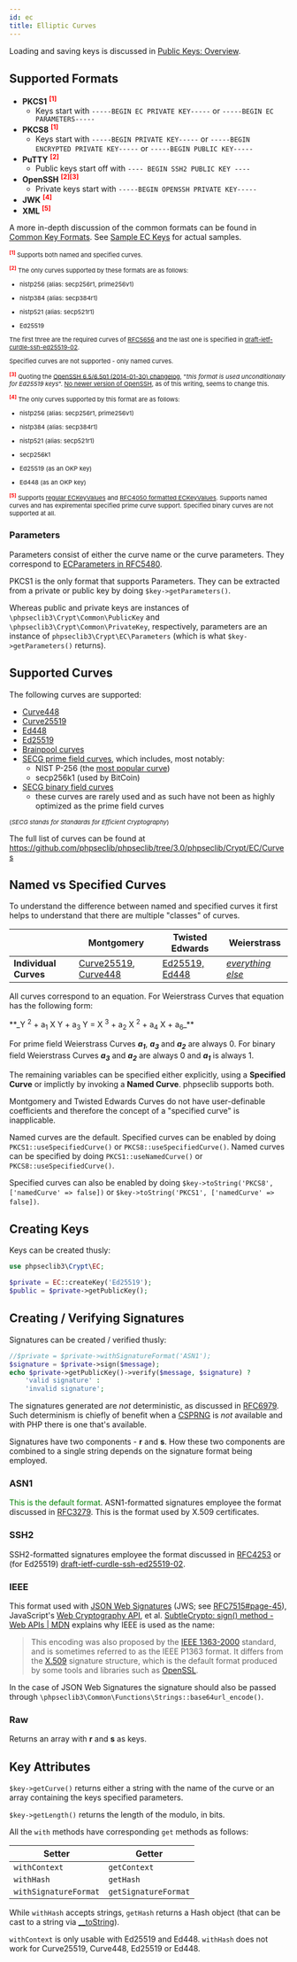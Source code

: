 ```yaml
---
id: ec
title: Elliptic Curves
---
```


Loading and saving keys is discussed in [Public Keys: Overview](publickeys.md).

## Supported Formats

- **PKCS1** <sup style="color: red"><strong>[1]</strong></sup>
  - Keys start with `-----BEGIN EC PRIVATE KEY-----` or `-----BEGIN EC PARAMETERS-----`
- **PKCS8** <sup style="color: red"><strong>[1]</strong></sup>
  - Keys start with `-----BEGIN PRIVATE KEY-----` or `-----BEGIN ENCRYPTED PRIVATE KEY-----` or `-----BEGIN PUBLIC KEY-----`
- **PuTTY** <sup style="color: red"><strong>[2]</strong></sup>
  - Public keys start off with `---- BEGIN SSH2 PUBLIC KEY ----`
- **OpenSSH** <sup style="color: red"><strong>[2]</strong></sup><sup style="color: red"><strong>[3]</strong></sup>
  - Private keys start with `-----BEGIN OPENSSH PRIVATE KEY-----`
- **JWK** <sup style="color: red"><strong>[4]</strong></sup>
- **XML** <sup style="color: red"><strong>[5]</strong></sup>

A more in-depth discussion of the common formats can be found in [Common Key Formats](publickeys.md#common-key-formats). See [Sample EC Keys](ec-keys.md) for actual samples.

<div style="font-size: 11px">

<sup style="color: red"><strong>[1]</strong></sup> Supports both named and specified curves.

<sup style="color: red"><strong>[2]</strong></sup> The only curves supported by these formats are as follows:

- nistp256 (alias: secp256r1, prime256v1)

- nistp384 (alias: secp384r1)

- nistp521 (alias: secp521r1)

- Ed25519

The first three are the required curves of [RFC5656](https://tools.ietf.org/html/rfc5656#section-10.1) and the last one is specified in [draft-ietf-curdle-ssh-ed25519-02](https://tools.ietf.org/html/draft-ietf-curdle-ssh-ed25519-02).

Specified curves are not supported - only named curves.

<sup style="color: red"><strong>[3]</strong></sup> Quoting the [OpenSSH 6.5/6.5p1 (2014-01-30) changelog](https://www.openssh.com/txt/release-6.5), "_this format is used unconditionally for Ed25519 keys_". [No newer version of OpenSSH](https://www.openssh.com/releasenotes.html), as of this writing, seems to change this.

<sup style="color: red"><strong>[4]</strong></sup> The only curves supported by this format are as follows:

- nistp256 (alias: secp256r1, prime256v1)

- nistp384 (alias: secp384r1)

- nistp521 (alias: secp521r1)

- secp256k1

- Ed25519 (as an OKP key)

- Ed448 (as an OKP key)

<sup style="color: red"><strong>[5]</strong></sup> Supports [regular ECKeyValues](https://www.w3.org/TR/xmldsig-core/#sec-ECKeyValue) and [RFC4050 formatted ECKeyValues](https://www.w3.org/TR/xmldsig-core/#sec-RFC4050Compat). Supports named curves and has expiremental specified prime curve support. Specified binary curves are not supported at all.
</div>

### Parameters

Parameters consist of either the curve name or the curve parameters. They correspond to [ECParameters in RFC5480](https://tools.ietf.org/html/rfc5480#section-2.1.1).

PKCS1 is the only format that supports Parameters. They can be extracted from a private or public key by doing `$key->getParameters()`.

Whereas public and private keys are instances of `\phpseclib3\Crypt\Common\PublicKey` and `\phpseclib3\Crypt\Common\PrivateKey`, respectively, parameters are an instance of `phpseclib3\Crypt\EC\Parameters` (which is what `$key->getParameters()` returns).

## Supported Curves

The following curves are supported:

- [Curve448](https://tools.ietf.org/html/rfc7748)
- [Curve25519](https://tools.ietf.org/html/rfc7748)
- [Ed448](https://tools.ietf.org/html/rfc8032)
- [Ed25519](https://tools.ietf.org/html/rfc8032)
- [Brainpool curves](https://tools.ietf.org/html/rfc5639)
- [SECG prime field curves](http://www.secg.org/SEC2-Ver-1.0.pdf), which includes, most notably:
  - NIST P-256 (the [most popular curve](https://malware.news/t/everyone-loves-curves-but-which-elliptic-curve-is-the-most-popular/17657))
  - secp256k1 (used by BitCoin)
- [SECG binary field curves](http://www.secg.org/SEC2-Ver-1.0.pdf)
  - these curves are rarely used and as such have not been as highly optimized as the prime field curves

<span style="font-size: 11px">(_SECG stands for Standards for Efficient Cryptography_)</span>

The full list of curves can be found at https://github.com/phpseclib/phpseclib/tree/3.0/phpseclib/Crypt/EC/Curves

## Named vs Specified Curves

To understand the difference between named and specified curves it first helps to understand that there are multiple "classes" of curves.

||Montgomery|Twisted Edwards|Weierstrass|
|---|---|---|---|
|**Individual Curves**|[Curve25519](https://en.wikipedia.org/wiki/Curve25519), [Curve448](https://en.wikipedia.org/wiki/Curve448)|[Ed25519, Ed448](https://en.wikipedia.org/wiki/EdDSA)|_[everything](https://www.secg.org/sec2-v2.pdf) [else](https://tools.ietf.org/html/rfc5639)_|

All curves correspond to an equation. For Weierstrass Curves that equation has the following form:

<span class="equation">
**_Y <sup>2</sup> + a<sub>1</sub> X Y + a<sub>3</sub> Y = X <sup>3</sup> + a<sub>2</sub> X <sup>2</sup> + a<sub>4</sub> X + a<sub>6</sub>_**
</span>

For prime field Weierstrass Curves **_a<sub>1</sub>_**, **_a<sub>3</sub>_** and **_a<sub>2</sub>_** are always 0. For binary field Weierstrass Curves **_a<sub>3</sub>_** and **_a<sub>2</sub>_** are always 0 and **_a<sub>1</sub>_** is always 1.

The remaining variables can be specified either explicitly, using a **Specified Curve** or implictly by invoking a **Named Curve**. phpseclib supports both.

Montgomery and Twisted Edwards Curves do not have user-definable coefficients and therefore the concept of a "specified curve" is inapplicable.

Named curves are the default. Specified curves can be enabled by doing `PKCS1::useSpecifiedCurve()` or `PKCS8::useSpecifiedCurve()`. Named curves can be specified by doing `PKCS1::useNamedCurve()` or `PKCS8::useSpecifiedCurve()`.

Specified curves can also be enabled by doing `$key->toString('PKCS8', ['namedCurve' => false])` or `$key->toString('PKCS1', ['namedCurve' => false])`.

## Creating Keys

Keys can be created thusly:

```php
use phpseclib3\Crypt\EC;

$private = EC::createKey('Ed25519');
$public = $private->getPublicKey();
```

## Creating / Verifying Signatures

Signatures can be created / verified thusly:

```php
//$private = $private->withSignatureFormat('ASN1');
$signature = $private->sign($message);
echo $private->getPublicKey()->verify($message, $signature) ?
    'valid signature' :
    'invalid signature';
```
The signatures generated are _not_ deterministic, as discussed in [RFC6979](https://tools.ietf.org/html/rfc6979). Such determinism is chiefly of benefit when a [CSPRNG](https://en.wikipedia.org/wiki/Cryptographically_secure_pseudorandom_number_generator) is _not_ available and with PHP there is one that's available.

Signatures have two components - **r** and **s**. How these two components are combined to a single string depends on the signature format being employed.

### ASN1

<span style="color: green">This is the default format</span>. ASN1-formatted signatures employee the format discussed in [RFC3279](https://tools.ietf.org/html/rfc3279#section-2.2.3). This is the format used by X.509 certificates.

### SSH2

SSH2-formatted signatures employee the format discussed in [RFC4253](https://tools.ietf.org/html/rfc4253#page-15) or (for Ed25519) [draft-ietf-curdle-ssh-ed25519-02](https://tools.ietf.org/html/draft-ietf-curdle-ssh-ed25519-02#section-6).

### IEEE

This format used with [JSON Web Signatures](https://en.wikipedia.org/wiki/JSON_Web_Signature) (JWS; see [RFC7515#page-45](https://datatracker.ietf.org/doc/html/rfc7515#page-45)), JavaScript's [Web Cryptography API](https://en.wikipedia.org/wiki/Web_Cryptography_API), et al. [SubtleCrypto: sign() method - Web APIs | MDN](https://developer.mozilla.org/en-US/docs/Web/API/SubtleCrypto/sign#ecdsa) explains why IEEE is used as the name:

> This encoding was also proposed by the [IEEE 1363-2000](https://standards.ieee.org/ieee/1363/2049/) standard, and is sometimes referred to as the IEEE P1363 format. It differs from the [X.509](https://www.itu.int/rec/T-REC-X.509) signature structure, which is the default format produced by some tools and libraries such as [OpenSSL](https://www.openssl.org/).

In the case of JSON Web Signatures the signature should also be passed through `\phpseclib3\Common\Functions\Strings::base64url_encode()`.

### Raw

Returns an array with **r** and **s** as keys.

## Key Attributes

`$key->getCurve()` returns either a string with the name of the curve or an array containing the keys specified parameters.

`$key->getLength()` returns the length of the modulo, in bits.

All the `with` methods have corresponding `get` methods as follows:

<!--
getCurve, getLength, withContext (ed25519, ed448), 
-->

| Setter | Getter |
|---|---|
| `withContext` | `getContext` |
| `withHash` | `getHash` |
| `withSignatureFormat` | `getSignatureFormat` |

While `withHash` accepts strings, `getHash` returns a Hash object (that can be cast to a string via [__toString](https://www.php.net/manual/en/language.oop5.magic.php#object.tostring)).

`withContext` is only usable with Ed25519 and Ed448. `withHash` does not work for Curve25519, Curve448, Ed25519 or Ed448.